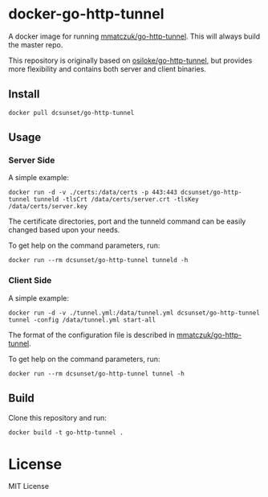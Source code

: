 # docker-go-http-tunnel

A docker image for running [mmatczuk/go-http-tunnel](https://github.com/mmatczuk/go-http-tunnel). This will always build the master repo.

This repository is originally based on [osiloke/go-http-tunnel](https://github.com/osiloke/go-http-tunnel/tree/master/docker),
but provides more flexibility and contains both server and client binaries.

## Install

```
docker pull dcsunset/go-http-tunnel
```

## Usage

### Server Side

A simple example:

```
docker run -d -v ./certs:/data/certs -p 443:443 dcsunset/go-http-tunnel tunneld -tlsCrt /data/certs/server.crt -tlsKey /data/certs/server.key
```

The certificate directories, port and the tunneld command can be easily changed based upon your needs.

To get help on the command parameters, run:

```
docker run --rm dcsunset/go-http-tunnel tunneld -h
```

### Client Side

A simple example:

```
docker run -d -v ./tunnel.yml:/data/tunnel.yml dcsunset/go-http-tunnel tunnel -config /data/tunnel.yml start-all
```

The format of the configuration file is described in [mmatczuk/go-http-tunnel](https://github.com/mmatczuk/go-http-tunnel#configuration).

To get help on the command parameters, run:

```
docker run --rm dcsunset/go-http-tunnel tunnel -h
```

## Build

Clone this repository and run:

```
docker build -t go-http-tunnel .
```

# License

MIT License

